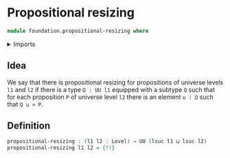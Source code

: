# Propositional resizing

```agda
module foundation.propositional-resizing where
```

<details><summary>Imports</summary>

```agda
open import foundation.dependent-pair-types
open import foundation.universe-levels

open import foundation-core.propositions
open import foundation-core.subtypes
```

</details>

## Idea

We say that there is propositional resizing for propositions of universe levels
`l1` and `l2` if there is a type `Ω : UU l1` equipped with a subtype `Q` such
that for each proposition `P` of universe level `l2` there is an element `u : Ω`
such that `Q u ≃ P`.

## Definition

```agda
propositional-resizing : (l1 l2 : Level) → UU (lsuc l1 ⊔ lsuc l2)
propositional-resizing l1 l2 = {!!}
```
